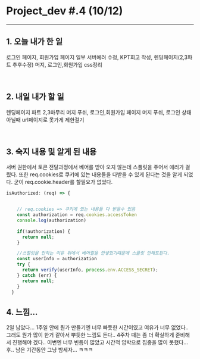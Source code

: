 # Project_dev #.4 (10/12)

---

## 1. 오늘 내가 한 일

로그인 페이지, 회원가입 페이지 일부 서버에러 수정, KPT회고 작성, 렌딩페이지(2,3파트 추후수정) 머지, 로그인,회원가입 css정리

<br />

## 2. 내일 내가 할 일

렌딩페이지 파트 2,3마무리 머지 푸쉬, 로그인,회원가입 페이지 머지 푸쉬, 로그인 상태 아닐때 url페이지로 못가게 제한걸기


<br />

## 3. 숙지 내용 및 알게 된 내용

서버 권한에서 토큰 전달과정에서 베어를 받아 오지 않는데 스플릿을 주어서 에러가 걸렸다. 또한 req.cookies로 쿠키에 있는 내용들을 다받을 수 있게 된다는 것을 알게 되었다. 굳이 req.cookie.header를 할필요가 없었다.

```js
isAuthorized: (req) => {


    // req.cookies => 쿠키에 있는 내용들 다 받을수 있음
    const authorization = req.cookies.accessToken
    console.log(authorization)
   
    if(!authorization) {
      return null;
    }

    //스필릿을 안하는 이유 위에서 베어럴을 안넣었기떄문에 스플릿 안해도된다.
    const userInfo = authorization
    try {
      return verify(userInfo, process.env.ACCESS_SECRET);
    } catch (err) {
      return null;
    }
  }
  ```


  ## 4. 느낌...

  2일 남았다... 1주일 안에 뭔가 만들기엔 너무 빠듯한 시간이였고 여유가 너무 없었다.. 그래도 뭔가 많이 한거 같아서 뿌듯한 느낌도 든다.. 4주차 때는 좀 더 확실하게 준비해서 진행해야 겠다.. 이번엔 너무 빈틈이 많았고 시간적 압박으로 집중을 많이 못했다... 후.. 남은 기간동안 그냥 밤세자... ㅋㅋㅋ